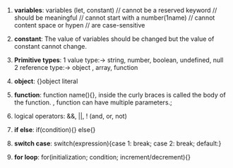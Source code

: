 1. **variables**: 
    variables (let, constant)
 // cannot be a reserved keyword
 // should be meaningful
 // cannot start with a number(1name)
 // cannot content space or hypen
 // are case-sensitive
2. **constant**: The value of variables should be changed but the value of constant cannot change.
3. **Primitive types**: 1 value type:-> string, number, boolean, undefined, null
                        2 reference type:-> object , array, function
4. **object**: {}object literal
5. **function**: function name(){}, inside the curly braces is called the body of the function. , function can have multiple parameters.;

6. logical operators: &&, ||, ! (and, or, not) 
7. **if else**: if(condition){} else{}
8. **switch case**: switch(expression){case 1: break; case 2: break; default:}
9. **for loop**: for(initialization; condition; increment/decrement){}